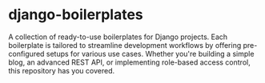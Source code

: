 # django-boilerplates
A collection of ready-to-use boilerplates for Django projects. Each boilerplate is tailored to streamline development workflows by offering pre-configured setups for various use cases. Whether you're building a simple blog, an advanced REST API, or implementing role-based access control, this repository has you covered.
